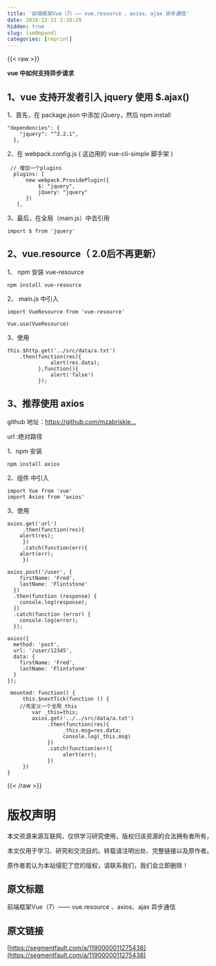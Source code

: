 ```yaml
---
title: '前端框架Vue（7）—— vue.resource 、axios、ajax 异步通信' 
date: 2018-12-31 2:30:29
hidden: true
slug: lsm8mpondl
categories: [reprint]
---
```


{{< raw >}}

                    
<p><strong>vue 中如何支持异步请求</strong></p>
<h2 id="articleHeader0">1、vue 支持开发者引入 jquery 使用 $.ajax()</h2>
<p>1、首先，在 package.json 中添加 jQuery，然后 npm install</p>
<div class="widget-codetool" style="display:none;">
      <div class="widget-codetool--inner">
      <span class="selectCode code-tool" data-toggle="tooltip" data-placement="top" title="" data-original-title="全选"></span>
      <span type="button" class="copyCode code-tool" data-toggle="tooltip" data-placement="top" data-clipboard-text="&quot;dependencies&quot;: {
    &quot;jquery&quot;: &quot;^3.2.1&quot;,
  }," title="" data-original-title="复制"></span>
      <span type="button" class="saveToNote code-tool" data-toggle="tooltip" data-placement="top" title="" data-original-title="放进笔记"></span>
      </div>
      </div><pre class="hljs xquery"><code><span class="hljs-string">"dependencies"</span>: {
    <span class="hljs-string">"jquery"</span>: <span class="hljs-string">"^3.2.1"</span>,
  },</code></pre>
<p>2、在 webpack.config.js ( 这边用的 vue-cli-simple 脚手架 )</p>
<div class="widget-codetool" style="display:none;">
      <div class="widget-codetool--inner">
      <span class="selectCode code-tool" data-toggle="tooltip" data-placement="top" title="" data-original-title="全选"></span>
      <span type="button" class="copyCode code-tool" data-toggle="tooltip" data-placement="top" data-clipboard-text=" // 增加一个plugins
  plugins: [
      new webpack.ProvidePlugin({
          $: &quot;jquery&quot;,
          jQuery: &quot;jquery&quot;
      })
   ]," title="" data-original-title="复制"></span>
      <span type="button" class="saveToNote code-tool" data-toggle="tooltip" data-placement="top" title="" data-original-title="放进笔记"></span>
      </div>
      </div><pre class="hljs dts"><code> <span class="hljs-comment">// 增加一个plugins</span>
<span class="hljs-symbol">  plugins:</span> [
      new webpack.ProvidePlugin({
          $: <span class="hljs-string">"jquery"</span>,
<span class="hljs-symbol">          jQuery:</span> <span class="hljs-string">"jquery"</span>
      })
   ],</code></pre>
<p>3、最后，在全局（main.js）中去引用</p>
<div class="widget-codetool" style="display:none;">
      <div class="widget-codetool--inner">
      <span class="selectCode code-tool" data-toggle="tooltip" data-placement="top" title="" data-original-title="全选"></span>
      <span type="button" class="copyCode code-tool" data-toggle="tooltip" data-placement="top" data-clipboard-text="import $ from 'jquery'   " title="" data-original-title="复制"></span>
      <span type="button" class="saveToNote code-tool" data-toggle="tooltip" data-placement="top" title="" data-original-title="放进笔记"></span>
      </div>
      </div><pre class="hljs clean"><code style="word-break: break-word; white-space: initial;"><span class="hljs-keyword">import</span> $ <span class="hljs-keyword">from</span> <span class="hljs-string">'jquery'</span>   </code></pre>
<h2 id="articleHeader1">2、vue.resource（ 2.0后不再更新）</h2>
<p>1、 npm 安装 vue-resource</p>
<div class="widget-codetool" style="display:none;">
      <div class="widget-codetool--inner">
      <span class="selectCode code-tool" data-toggle="tooltip" data-placement="top" title="" data-original-title="全选"></span>
      <span type="button" class="copyCode code-tool" data-toggle="tooltip" data-placement="top" data-clipboard-text=" npm install vue-resource" title="" data-original-title="复制"></span>
      <span type="button" class="saveToNote code-tool" data-toggle="tooltip" data-placement="top" title="" data-original-title="放进笔记"></span>
      </div>
      </div><pre class="hljs sql"><code style="word-break: break-word; white-space: initial;"> npm <span class="hljs-keyword">install</span> vue-<span class="hljs-keyword">resource</span></code></pre>
<p>2、 main.js 中引入</p>
<div class="widget-codetool" style="display:none;">
      <div class="widget-codetool--inner">
      <span class="selectCode code-tool" data-toggle="tooltip" data-placement="top" title="" data-original-title="全选"></span>
      <span type="button" class="copyCode code-tool" data-toggle="tooltip" data-placement="top" data-clipboard-text=" import VueResource from 'vue-resource'" title="" data-original-title="复制"></span>
      <span type="button" class="saveToNote code-tool" data-toggle="tooltip" data-placement="top" title="" data-original-title="放进笔记"></span>
      </div>
      </div><pre class="hljs clean"><code style="word-break: break-word; white-space: initial;"> <span class="hljs-keyword">import</span> VueResource <span class="hljs-keyword">from</span> <span class="hljs-string">'vue-resource'</span></code></pre>
<div class="widget-codetool" style="display:none;">
      <div class="widget-codetool--inner">
      <span class="selectCode code-tool" data-toggle="tooltip" data-placement="top" title="" data-original-title="全选"></span>
      <span type="button" class="copyCode code-tool" data-toggle="tooltip" data-placement="top" data-clipboard-text="  Vue.use(VueResource)" title="" data-original-title="复制"></span>
      <span type="button" class="saveToNote code-tool" data-toggle="tooltip" data-placement="top" title="" data-original-title="放进笔记"></span>
      </div>
      </div><pre class="hljs ada"><code style="word-break: break-word; white-space: initial;">  Vue.<span class="hljs-keyword">use</span>(VueResource)</code></pre>
<p>3、使用</p>
<div class="widget-codetool" style="display:none;">
      <div class="widget-codetool--inner">
      <span class="selectCode code-tool" data-toggle="tooltip" data-placement="top" title="" data-original-title="全选"></span>
      <span type="button" class="copyCode code-tool" data-toggle="tooltip" data-placement="top" data-clipboard-text="this.$http.get('../src/data/a.txt')
    .then(function(res){
              alert(res.data);
          },function(){
              alert('false')
          });" title="" data-original-title="复制"></span>
      <span type="button" class="saveToNote code-tool" data-toggle="tooltip" data-placement="top" title="" data-original-title="放进笔记"></span>
      </div>
      </div><pre class="hljs actionscript"><code><span class="hljs-keyword">this</span>.$http.get(<span class="hljs-string">'../src/data/a.txt'</span>)
    .then(<span class="hljs-function"><span class="hljs-keyword">function</span><span class="hljs-params">(res)</span></span>{
              alert(res.data);
          },<span class="hljs-function"><span class="hljs-keyword">function</span><span class="hljs-params">()</span></span>{
              alert(<span class="hljs-string">'false'</span>)
          });</code></pre>
<h2 id="articleHeader2">3、推荐使用 axios</h2>
<p>github 地址：<a href="https://github.com/mzabriskie/axios" rel="nofollow noreferrer" target="_blank">https://github.com/mzabriskie...</a></p>
<p>url :绝对路径</p>
<p>1、npm 安装</p>
<div class="widget-codetool" style="display:none;">
      <div class="widget-codetool--inner">
      <span class="selectCode code-tool" data-toggle="tooltip" data-placement="top" title="" data-original-title="全选"></span>
      <span type="button" class="copyCode code-tool" data-toggle="tooltip" data-placement="top" data-clipboard-text="npm install axios" title="" data-original-title="复制"></span>
      <span type="button" class="saveToNote code-tool" data-toggle="tooltip" data-placement="top" title="" data-original-title="放进笔记"></span>
      </div>
      </div><pre class="hljs cmake"><code style="word-break: break-word; white-space: initial;">npm <span class="hljs-keyword">install</span> axios</code></pre>
<p>2、组件 中引入</p>
<div class="widget-codetool" style="display:none;">
      <div class="widget-codetool--inner">
      <span class="selectCode code-tool" data-toggle="tooltip" data-placement="top" title="" data-original-title="全选"></span>
      <span type="button" class="copyCode code-tool" data-toggle="tooltip" data-placement="top" data-clipboard-text="import Vue from 'vue'
import Axios from 'axios'" title="" data-original-title="复制"></span>
      <span type="button" class="saveToNote code-tool" data-toggle="tooltip" data-placement="top" title="" data-original-title="放进笔记"></span>
      </div>
      </div><pre class="hljs clean"><code><span class="hljs-keyword">import</span> Vue <span class="hljs-keyword">from</span> <span class="hljs-string">'vue'</span>
<span class="hljs-keyword">import</span> Axios <span class="hljs-keyword">from</span> <span class="hljs-string">'axios'</span></code></pre>
<p>3、使用</p>
<div class="widget-codetool" style="display:none;">
      <div class="widget-codetool--inner">
      <span class="selectCode code-tool" data-toggle="tooltip" data-placement="top" title="" data-original-title="全选"></span>
      <span type="button" class="copyCode code-tool" data-toggle="tooltip" data-placement="top" data-clipboard-text="axios.get('url')
     .then(function(res){
    alert(res);
     })
     .catch(function(err){
    alert(err);
     })" title="" data-original-title="复制"></span>
      <span type="button" class="saveToNote code-tool" data-toggle="tooltip" data-placement="top" title="" data-original-title="放进笔记"></span>
      </div>
      </div><pre class="hljs scilab"><code>axios.get(<span class="hljs-string">'url'</span>)
     .<span class="hljs-keyword">then</span>(<span class="hljs-function"><span class="hljs-keyword">function</span><span class="hljs-params">(res)</span>{</span>
    alert(res);
     })
     .<span class="hljs-keyword">catch</span>(<span class="hljs-function"><span class="hljs-keyword">function</span><span class="hljs-params">(err)</span>{</span>
    alert(err);
     })</code></pre>
<div class="widget-codetool" style="display:none;">
      <div class="widget-codetool--inner">
      <span class="selectCode code-tool" data-toggle="tooltip" data-placement="top" title="" data-original-title="全选"></span>
      <span type="button" class="copyCode code-tool" data-toggle="tooltip" data-placement="top" data-clipboard-text="axios.post('/user', {
    firstName: 'Fred',
    lastName: 'Flintstone'
  })
  .then(function (response) {
    console.log(response);
  })
  .catch(function (error) {
    console.log(error);
  });" title="" data-original-title="复制"></span>
      <span type="button" class="saveToNote code-tool" data-toggle="tooltip" data-placement="top" title="" data-original-title="放进笔记"></span>
      </div>
      </div><pre class="hljs scilab"><code>axios.post(<span class="hljs-string">'/user'</span>, {
    firstName: <span class="hljs-string">'Fred'</span>,
    lastName: <span class="hljs-string">'Flintstone'</span>
  })
  .<span class="hljs-keyword">then</span>(<span class="hljs-function"><span class="hljs-keyword">function</span> <span class="hljs-params">(response)</span> {</span>
    console.<span class="hljs-built_in">log</span>(response);
  })
  .<span class="hljs-keyword">catch</span>(<span class="hljs-function"><span class="hljs-keyword">function</span> <span class="hljs-params">(error)</span> {</span>
    console.<span class="hljs-built_in">log</span>(<span class="hljs-built_in">error</span>);
  });</code></pre>
<div class="widget-codetool" style="display:none;">
      <div class="widget-codetool--inner">
      <span class="selectCode code-tool" data-toggle="tooltip" data-placement="top" title="" data-original-title="全选"></span>
      <span type="button" class="copyCode code-tool" data-toggle="tooltip" data-placement="top" data-clipboard-text="axios({
  method: 'post',
  url: '/user/12345',
  data: {
    firstName: 'Fred',
    lastName: 'Flintstone'
  }
});" title="" data-original-title="复制"></span>
      <span type="button" class="saveToNote code-tool" data-toggle="tooltip" data-placement="top" title="" data-original-title="放进笔记"></span>
      </div>
      </div><pre class="hljs less"><code><span class="hljs-selector-tag">axios</span>({
  <span class="hljs-attribute">method</span>: <span class="hljs-string">'post'</span>,
  <span class="hljs-attribute">url</span>: <span class="hljs-string">'/user/12345'</span>,
  <span class="hljs-attribute">data</span>: {
    <span class="hljs-attribute">firstName</span>: <span class="hljs-string">'Fred'</span>,
    <span class="hljs-attribute">lastName</span>: <span class="hljs-string">'Flintstone'</span>
  }
});</code></pre>
<div class="widget-codetool" style="display:none;">
      <div class="widget-codetool--inner">
      <span class="selectCode code-tool" data-toggle="tooltip" data-placement="top" title="" data-original-title="全选"></span>
      <span type="button" class="copyCode code-tool" data-toggle="tooltip" data-placement="top" data-clipboard-text=" mounted: function() {
     this.$nextTick(function () {
    //先定义一个全局_this
        var _this=this;
        axios.get('../../src/data/a.txt')
             .then(function(res){
                  _this.msg=res.data;
                  console.log(_this.msg)
             })
             .catch(function(err){
                  alert(err);
             })
     })
}" title="" data-original-title="复制"></span>
      <span type="button" class="saveToNote code-tool" data-toggle="tooltip" data-placement="top" title="" data-original-title="放进笔记"></span>
      </div>
      </div><pre class="hljs javascript"><code> mounted: <span class="hljs-function"><span class="hljs-keyword">function</span>(<span class="hljs-params"></span>) </span>{
     <span class="hljs-keyword">this</span>.$nextTick(<span class="hljs-function"><span class="hljs-keyword">function</span> (<span class="hljs-params"></span>) </span>{
    <span class="hljs-comment">//先定义一个全局_this</span>
        <span class="hljs-keyword">var</span> _this=<span class="hljs-keyword">this</span>;
        axios.get(<span class="hljs-string">'../../src/data/a.txt'</span>)
             .then(<span class="hljs-function"><span class="hljs-keyword">function</span>(<span class="hljs-params">res</span>)</span>{
                  _this.msg=res.data;
                  <span class="hljs-built_in">console</span>.log(_this.msg)
             })
             .catch(<span class="hljs-function"><span class="hljs-keyword">function</span>(<span class="hljs-params">err</span>)</span>{
                  alert(err);
             })
     })
}</code></pre>

                
{{< /raw >}}

# 版权声明
本文资源来源互联网，仅供学习研究使用，版权归该资源的合法拥有者所有，

本文仅用于学习、研究和交流目的。转载请注明出处、完整链接以及原作者。

原作者若认为本站侵犯了您的版权，请联系我们，我们会立即删除！

## 原文标题
前端框架Vue（7）—— vue.resource 、axios、ajax 异步通信

## 原文链接
[https://segmentfault.com/a/1190000011275438](https://segmentfault.com/a/1190000011275438)

